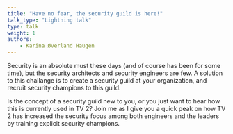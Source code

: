```yaml
---
title: "Have no fear, the security guild is here!"
talk_type: "Lightning talk"
type: talk
weight: 1
authors:
    - Karina Øverland Haugen
---
```

Security is an absolute must these days (and of course has been for some time), but the security architects and security engineers are few. 
A solution to this challange is to create a security guild at your organization, and recruit security champions to this guild. 

Is the concept of a security guild new to you, or you just want to hear how this is currently used in TV 2? 
Join me as I give you a quick peak on how TV 2 has increased the security focus among both engineers and the leaders by training explicit security champions.
